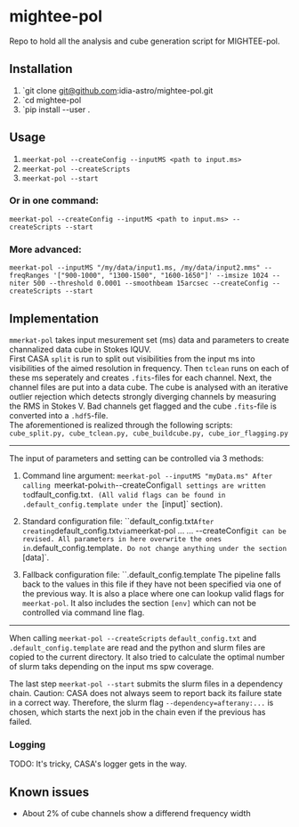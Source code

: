 mightee-pol
===========
Repo to hold all the analysis and cube generation script for MIGHTEE-pol.

## Installation
1. `git clone git@github.com:idia-astro/mightee-pol.git
2. `cd mightee-pol
3. `pip install --user .


## Usage
1. `meerkat-pol --createConfig --inputMS <path to input.ms>`
2. `meerkat-pol --createScripts`
3. `meerkat-pol --start`

### Or in one command:
`meerkat-pol --createConfig --inputMS <path to input.ms> --createScripts --start`

### More advanced:
`meerkat-pol --inputMS "/my/data/input1.ms, /my/data/input2.mms" --freqRanges '["900-1000", "1300-1500", "1600-1650"]' --imsize 1024 --niter 500 --threshold 0.0001 --smoothbeam 15arcsec --createConfig --createScripts --start`

## Implementation

`mmerkat-pol` takes input mesurement set (ms) data and parameters to create
channalized data cube in Stokes IQUV.  
First CASA `split` is run to split out visibilities from the input ms into
visibilities of the aimed resolution in frequency. Then `tclean` runs on each of
these ms seperately and creates `.fits`-files for each channel. Next, the channel
files are put into a data cube. The cube is analysed with an iterative outlier
rejection which detects strongly diverging channels by measuring the RMS in
Stokes V. Bad channels get flagged and the cube `.fits`-file is converted into
a `.hdf5`-file.  
The aforementioned is realized through the following scripts:
`cube_split.py, cube_tclean.py, cube_buildcube.py, cube_ior_flagging.py`

---

The input of parameters and setting can be controlled via 3 methods:

1. Command line argument: `meerkat-pol --inputMS "myData.ms"
After calling `meerkat-pol` with `--createConfig` all settings are written to
`dfault_config.txt`. (All valid flags can be found in
.default_config.template under the `[input]` section).

2. Standard configuration file: ``default_config.txt`
After creating `default_config.txt` via `meerkat-pol ... ... --createConfig` it
can be revised. All parameters in here overwrite the ones in
`.default_config.template`. Do not change anything under the section `[data]`.

3. Fallback configuration file: ``.default_config.template
The pipeline falls back to the values in this file if they have not been
specified via one of the previous way. It is also a place where one can lookup
valid flags for `meerkat-pol`. It also includes the section `[env]` which can
not be controlled via command line flag.

---

When calling `meerkat-pol --createScripts` `default_config.txt` and
`.default_config.template` are read and the python and slurm files are copied
to the current directory. It also tried to calculate the optimal number of
slurm taks depending on the input ms spw coverage.

The last step `meerkat-pol --start` submits the slurm files in a dependency
chain. Caution: CASA does not always seem to report back its failure state in a
correct way. Therefore, the slurm flag `--dependency=afterany:...` is chosen,
which starts the next job in the chain even if the previous has failed.


### Logging
TODO: It's tricky, CASA's logger gets in the way.


## Known issues
- About 2% of cube channels show a differend frequency width
